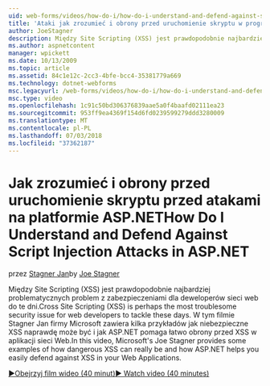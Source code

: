 ```yaml
---
uid: web-forms/videos/how-do-i/how-do-i-understand-and-defend-against-script-injection-attacks-in-aspnet
title: 'Ataki jak zrozumieć i obrony przed uruchomienie skryptu w programie ASP.NET: | Dokumentacja firmy Microsoft'
author: JoeStagner
description: Między Site Scripting (XSS) jest prawdopodobnie najbardziej problematycznych problem z zabezpieczeniami dla deweloperów sieci web do te dni. W tym filmie firmy Microsoft Jan Stagner pro...
ms.author: aspnetcontent
manager: wpickett
ms.date: 10/13/2009
ms.topic: article
ms.assetid: 84c1e12c-2cc3-4bfe-bcc4-35381779a669
ms.technology: dotnet-webforms
msc.legacyurl: /web-forms/videos/how-do-i/how-do-i-understand-and-defend-against-script-injection-attacks-in-aspnet
msc.type: video
ms.openlocfilehash: 1c91c50bd306376839aae5a0f4baafd02111ea23
ms.sourcegitcommit: 953ff9ea4369f154d6fd0239599279ddd3280009
ms.translationtype: MT
ms.contentlocale: pl-PL
ms.lasthandoff: 07/03/2018
ms.locfileid: "37362187"
---
```

<a name="how-do-i-understand-and-defend-against-script-injection-attacks-in-aspnet"></a><span data-ttu-id="03cb5-104">Jak zrozumieć i obrony przed uruchomienie skryptu przed atakami na platformie ASP.NET</span><span class="sxs-lookup"><span data-stu-id="03cb5-104">How Do I Understand and Defend Against Script Injection Attacks in ASP.NET</span></span>
====================
<span data-ttu-id="03cb5-105">przez [Stagner Jan](https://github.com/JoeStagner)</span><span class="sxs-lookup"><span data-stu-id="03cb5-105">by [Joe Stagner](https://github.com/JoeStagner)</span></span>

<span data-ttu-id="03cb5-106">Między Site Scripting (XSS) jest prawdopodobnie najbardziej problematycznych problem z zabezpieczeniami dla deweloperów sieci web do te dni.</span><span class="sxs-lookup"><span data-stu-id="03cb5-106">Cross Site Scripting (XSS) is perhaps the most troublesome security issue for web developers to tackle these days.</span></span> <span data-ttu-id="03cb5-107">W tym filmie Stagner Jan firmy Microsoft zawiera kilka przykładów jak niebezpieczne XSS naprawdę może być i jak ASP.NET pomaga łatwo obrony przed XSS w aplikacji sieci Web.</span><span class="sxs-lookup"><span data-stu-id="03cb5-107">In this video, Microsoft's Joe Stagner provides some examples of how dangerous XSS can really be and how ASP.NET helps you easily defend against XSS in your Web Applications.</span></span>

[<span data-ttu-id="03cb5-108">&#9654;Obejrzyj film wideo (40 minut)</span><span class="sxs-lookup"><span data-stu-id="03cb5-108">&#9654; Watch video (40 minutes)</span></span>](https://channel9.msdn.com/Blogs/ASP-NET-Site-Videos/how-do-i-understand-and-defend-against-script-injection-attacks-in-aspnet)
